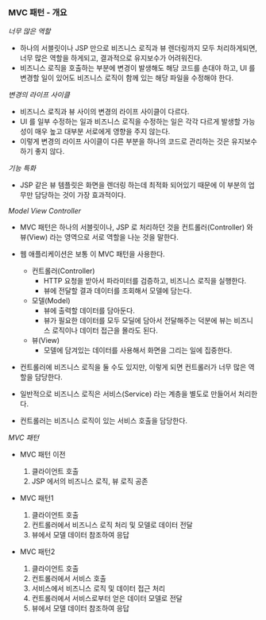 ### MVC 패턴 - 개요

*너무 많은 역할*
- 하나의 서블릿이나 JSP 만으로 비즈니스 로직과 뷰 렌더링까지 모두 처리하게되면, 너무 많은 역할을 하게되고, 결과적으로 유지보수가 어려워진다.
- 비즈니스 로직을 호출하는 부분에 변경이 발생해도 해당 코드를 손대야 하고, UI 를 변경할 일이 있어도 비즈니스 로직이 함께 있는 해당 파일을 수정해야 한다.

*변경의 라이프 사이클*
- 비즈니스 로직과 뷰 사이의 변경의 라이프 사이클이 다르다.
- UI 를 일부 수정하는 일과 비즈니스 로직을 수정하는 일은 각각 다르게 발생할 가능성이 매우 높고 대부분 서로에게 영향을 주지 않는다.
- 이렇게 변경의 라이프 사이클이 다른 부분을 하나의 코드로 관리하는 것은 유지보수하기 좋지 않다.

*기능 특화*
- JSP 같은 뷰 템플릿은 화면을 렌더링 하는데 최적화 되어있기 때문에 이 부분의 업무만 담당하는 것이 가장 효과적이다.

*Model View Controller*
- MVC 패턴은 하나의 서블릿이나, JSP 로 처리하던 것을 컨트롤러(Controller) 와 뷰(View) 라는 영역으로 서로 역할을 나눈 것을 말한다.
- 웹 애플리케이션은 보통 이 MVC 패턴을 사용한다.
    - 컨트롤러(Controller)
        - HTTP 요청을 받아서 파라미터를 검증하고, 비즈니스 로직을 실행한다.
        - 뷰에 전달할 결과 데이터를 조회해서 모델에 담는다.
    - 모델(Model)
        - 뷰에 출력할 데이터를 담아둔다.
        - 뷰가 필요한 데이터를 모두 모딜에 담아서 전달해주는 덕분에 뷰는 비즈니스 로직이나 데이터 접근을 몰라도 된다.
    - 뷰(View)
        - 모델에 담겨있는 데이터를 사용해서 화면을 그리는 일에 집중한다.
    
- 컨트롤러에 비즈니스 로직을 둘 수도 있지만, 이렇게 되면 컨트롤러가 너무 많은 역할을 담당한다.
- 일반적으로 비즈니스 로직은 서비스(Service) 라는 계층을 별도로 만들어서 처리한다.
- 컨트롤러는 비즈니스 로직이 있는 서비스 호출을 담당한다.

*MVC 패턴*
- MVC 패턴 이전
    1. 클라이언트 호출
    2. JSP 에서의 비즈니스 로직, 뷰 로직 공존
    
- MVC 패턴1
    1. 클라이언트 호출
    2. 컨트롤러에서 비즈니스 로직 처리 및 모델로 데이터 전달
    3. 뷰에서 모델 데이터 참조하여 응답
    
- MVC 패턴2
    1. 클라이언트 호출
    2. 컨트롤러에서 서비스 호출
    3. 서비스에서 비즈니스 로직 및 데이터 접근 처리
    4. 컨트롤러에서 서비스로부터 얻은 데이터 모델로 전달
    5. 뷰에서 모델 데이터 참조하여 응답
    
